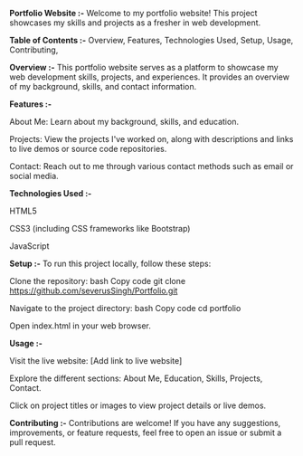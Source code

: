 **Portfolio Website :-**
Welcome to my portfolio website! This project showcases my skills and projects as a fresher in web development.

**Table of Contents :-**
Overview,
Features,
Technologies Used,
Setup,
Usage,
Contributing,

**Overview :-**
This portfolio website serves as a platform to showcase my web development skills, projects, and experiences. It provides an overview of my background, skills, and contact information.

**Features :-**

About Me: Learn about my background, skills, and education.

Projects: View the projects I've worked on, along with descriptions and links to live demos or source code repositories.

Contact: Reach out to me through various contact methods such as email or social media.

**Technologies Used :-**

HTML5

CSS3 (including CSS frameworks like Bootstrap)

JavaScript

**Setup :-**
To run this project locally, follow these steps:

Clone the repository:
bash
Copy code
git clone https://github.com/severusSingh/Portfolio.git

Navigate to the project directory:
bash
Copy code cd portfolio

Open index.html in your web browser.

**Usage :-**

Visit the live website: [Add link to live website]

Explore the different sections: About Me, Education, Skills, Projects, Contact.

Click on project titles or images to view project details or live demos.

**Contributing :-**
Contributions are welcome! If you have any suggestions, improvements, or feature requests, feel free to open an issue or submit a pull request.
